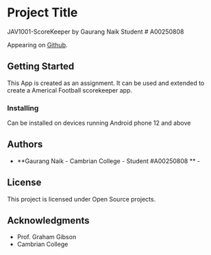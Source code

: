 # Project Title

JAV1001-ScoreKeeper by Gaurang Naik Student # A00250808

Appearing on
[Github](https://github.com/Gaurang-Naik-Cam/JAV1001-Assignments/tree/main/Scorekeeper). 

## Getting Started

This App is created as an assignment. It can be used and extended to create a Americal Football scorekeeper app.


### Installing

Can be installed on devices running Android phone 12 and above


## Authors

  - **Gaurang Naik - Cambrian College - Student #A00250808 ** - 
  

## License

This project is licensed under Open Source projects.

## Acknowledgments

  - Prof. Graham Gibson
  - Cambrian College
  
